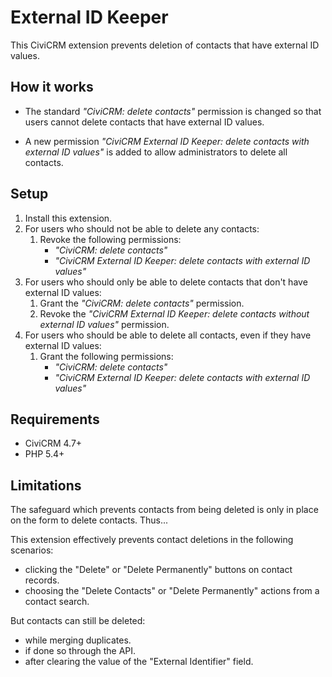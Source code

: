 # External ID Keeper

This CiviCRM extension prevents deletion of contacts that have external ID values.

## How it works

* The standard *"CiviCRM: delete contacts"* permission is changed so that users cannot delete contacts that have external ID values.

* A new permission *"CiviCRM External ID Keeper: delete contacts with external ID values"* is added to allow administrators to delete all contacts.

## Setup

1. Install this extension.
1. For users who should not be able to delete any contacts:
    1. Revoke the following permissions:
        * *"CiviCRM: delete contacts"*
        * *"CiviCRM External ID Keeper: delete contacts with external ID values"*
1. For users who should only be able to delete contacts that don't have external ID values:
    1. Grant the *"CiviCRM: delete contacts"* permission.
    1. Revoke the *"CiviCRM External ID Keeper: delete contacts without external ID values"* permission.
1. For users who should be able to delete all contacts, even if they have external ID values:
    1. Grant the following permissions:
        * *"CiviCRM: delete contacts"*
        * *"CiviCRM External ID Keeper: delete contacts with external ID values"*

## Requirements

* CiviCRM 4.7+
* PHP 5.4+

## Limitations

The safeguard which prevents contacts from being deleted is only in place on the form to delete contacts. Thus...

This extension effectively prevents contact deletions in the following scenarios:

* clicking the "Delete" or "Delete Permanently" buttons on contact records.
* choosing the "Delete Contacts" or "Delete Permanently" actions from a contact search.

But contacts can still be deleted:

* while merging duplicates.
* if done so through the API.
* after clearing the value of the "External Identifier" field.
